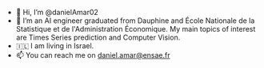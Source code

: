 - 👋 Hi, I’m @danielAmar02
- 👀 I’m an AI engineer graduated from Dauphine and École Nationale de la Statistique et de l'Administration Économique. My main topics of interest are Times Series prediction and Computer Vision.
- 🇮🇱 I am living in Israel.
- 📫 You can reach me on daniel.amar@ensae.fr 

<!---
danielAmar02/danielAmar02 is a ✨ special ✨ repository because its `README.md` (this file) appears on your GitHub profile.
You can click the Preview link to take a look at your changes.
--->
